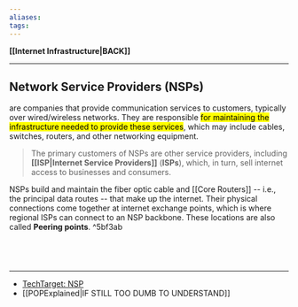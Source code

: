 ```yaml
---
aliases:
tags:
---
```

**[[Internet Infrastructure|BACK]]**

---
## Network Service Providers (NSPs)
are companies that provide communication services to customers, typically over wired/wireless networks. They are responsible <mark class="hltr-lightgreen">for maintaining the infrastructure needed to provide these services</mark>, which may include cables, switches, routers, and other networking equipment.

> The primary customers of NSPs are other service providers, including **[[ISP|Internet Service Providers]]** (**ISPs**), which, in turn, sell internet access to businesses and consumers.

NSPs build and maintain the fiber optic cable and [[Core Routers]] -- i.e., the principal data routes -- that make up the internet. Their physical connections come together at internet exchange points, which is where regional ISPs can connect to an NSP backbone. These locations are also called **Peering points**. ^5bf3ab

<br>

# 
---
- [TechTarget: NSP](https://www.techtarget.com/searchnetworking/definition/network-service-provider)
- [[POPExplained|IF STILL TOO DUMB TO UNDERSTAND]]